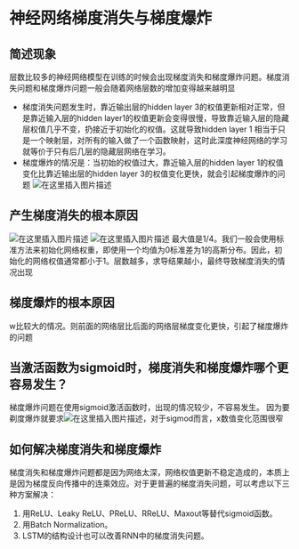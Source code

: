# 神经网络梯度消失与梯度爆炸
## 简述现象
层数比较多的神经网络模型在训练的时候会出现梯度消失和梯度爆炸问题。梯度消失问题和梯度爆炸问题一般会随着网络层数的增加变得越来越明显

- 梯度消失问题发生时，靠近输出层的hidden layer 3的权值更新相对正常，但是靠近输入层的hidden layer1的权值更新会变得很慢，导致靠近输入层的隐藏层权值几乎不变，扔接近于初始化的权值。这就导致hidden layer 1 相当于只是一个映射层，对所有的输入做了一个函数映射，这时此深度神经网络的学习就等价于只有后几层的隐藏层网络在学习。
- 梯度爆炸的情况是：当初始的权值过大，靠近输入层的hidden layer 1的权值变化比靠近输出层的hidden layer 3的权值变化更快，就会引起梯度爆炸的问题
![在这里插入图片描述](https://img-blog.csdnimg.cn/20200224172329770.png?x-oss-process=image/watermark,type_ZmFuZ3poZW5naGVpdGk,shadow_10,text_aHR0cHM6Ly9ibG9nLmNzZG4ubmV0L3FxXzM0MjE5OTU5,size_16,color_FFFFFF,t_70)
## 产生梯度消失的根本原因
![在这里插入图片描述](https://img-blog.csdnimg.cn/20200224173209682.png?x-oss-process=image/watermark,type_ZmFuZ3poZW5naGVpdGk,shadow_10,text_aHR0cHM6Ly9ibG9nLmNzZG4ubmV0L3FxXzM0MjE5OTU5,size_16,color_FFFFFF,t_70)
![在这里插入图片描述](https://img-blog.csdnimg.cn/20200224173223830.png?x-oss-process=image/watermark,type_ZmFuZ3poZW5naGVpdGk,shadow_10,text_aHR0cHM6Ly9ibG9nLmNzZG4ubmV0L3FxXzM0MjE5OTU5,size_16,color_FFFFFF,t_70)
最大值是1/4。我们一般会使用标准方法来初始化网络权重，即使用一个均值为0标准差为1的高斯分布。因此，初始化的网络权值通常都小于1。层数越多，求导结果越小，最终导致梯度消失的情况出现
## 梯度爆炸的根本原因
w比较大的情况。则前面的网络层比后面的网络层梯度变化更快，引起了梯度爆炸的问题
## 当激活函数为sigmoid时，梯度消失和梯度爆炸哪个更容易发生？
梯度爆炸问题在使用sigmoid激活函数时，出现的情况较少，不容易发生。
因为要剃度爆炸就要求![在这里插入图片描述](https://img-blog.csdnimg.cn/20200224174927128.png)，对于sigmod而言，x数值变化范围很窄
## 如何解决梯度消失和梯度爆炸
梯度消失和梯度爆炸问题都是因为网络太深，网络权值更新不稳定造成的，本质上是因为梯度反向传播中的连乘效应。对于更普遍的梯度消失问题，可以考虑以下三种方案解决：
1. 用ReLU、Leaky ReLU、PReLU、RReLU、Maxout等替代sigmoid函数。
2. 用Batch Normalization。
3. LSTM的结构设计也可以改善RNN中的梯度消失问题。